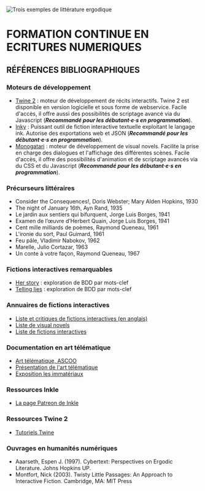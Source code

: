 ![Trois exemples de littérature ergodique](https://imgur.com/BcP8gpO)

# FORMATION CONTINUE EN ECRITURES NUMERIQUES

## RÉFÉRENCES BIBLIOGRAPHIQUES

### Moteurs de développement

* [Twine 2](https://twinery.org/2/) : moteur de développement de récits interactifs. Twine 2 est disponible en version logicielle et sous forme de webservice. Facile d'accès, il offre aussi des possibilités de scriptage avancé via du Javascript (***Recommandé pour les débutant·e·s en programmation***).
* [Inky](https://www.inklestudios.com/ink/) : Puissant outil de fiction interactive textuelle exploitant le langage ink. Autorise des exportations web et JSON (***Recommandé pour les débutant·e·s en programmation***).
* [Monogatari](https://monogatari.io/) : moteur de développement de visual novels. Facilite la prise en charge des dialogues et l'affichage des différentes scènes. Facile d'accès, il offre des possibilités d'animation et de scriptage avancés via du CSS et du Javascript (***Recommandé pour les débutant·e·s en programmation***).

### Précurseurs littéraires

* Consider the Consequences!, Doris Webster; Mary Alden Hopkins, 1930
* The night of January 16th, Ayn Rand, 1935
* Le jardin aux sentiers qui bifurquent, Jorge Luis Borges, 1941
* Examen de l’œuvre d’Herbert Quain, Jorge Luis Borges, 1941
* Cent mille milliards de poèmes, Raymond Queneau, 1961
* L'ironie du sort, Paul Guimard, 1961
* Feu pâle, Vladimir Nabokov, 1962
* Marelle, Julio Cortazar, 1963
* Un conte à votre façon, Raymond Queneau, 1967

### Fictions interactives remarquables

* [Her story](http://www.herstorygame.com/) : exploration de BDD par mots-clef
* [Telling lies](http://tellingliesgame.com/) : exploration de BDD par mots-clef

### Annuaires de fictions interactives

* [Liste et critiques de fictions interactives (en anglais)](https://gamebooks.org/)
* [Liste de visual novels](https://itch.io/games/genre-visual-novel)
* [Liste de fictions interactives](https://itch.io/games/tag-interactive-fiction)

### Documentation en art télématique

* [Art télématique, ASCOO](https://art-et-reseaux.fr/romans-telematiques-1983-85-ascoo-vertiges-l-objet-perdu/)
* [Présentation de l'art télématique](https://www.digitalmcd.com/art-telematique/)
* [Exposition les immatériaux](http://catalogueexpositions.referata.com/wiki/Les_Immat%C3%A9riaux (1982/1981))

### Ressources Inkle

* [La page Patreon de Inkle](https://www.patreon.com/inkle)

### Ressources Twine 2

* [Tutoriels Twine](https://www.youtube.com/watch?v=iKFZhIHD7Xk&list=PLklITFhXtPCCKadv-0Gcbqoj3OCev695D)

### Ouvrages en humanités numériques

* Aaarseth, Espen J. (1997). Cybertext: Perspectives on Ergodic Literature. Johns Hopkins UP.
* Montfort, Nick (2003). Twisty Little Passages: An Approach to Interactive Fiction. Cambridge, MA: MIT Press
